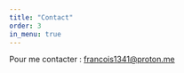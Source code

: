```yaml
---
title: "Contact"
order: 3
in_menu: true
---
```

Pour me contacter : [francois1341@proton.me](mailto:francois1341@proton.me) 